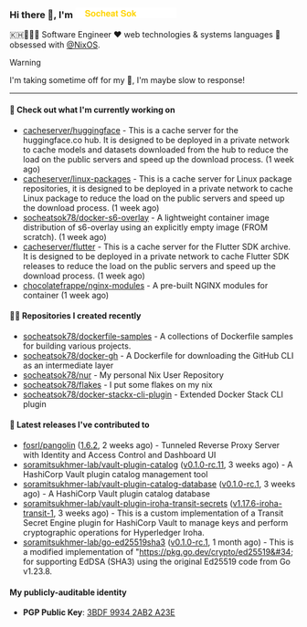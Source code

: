 <h3>
   Hi there 👋,
   I'm <a href="#"><img src="assets/branding.svg" width="177" height="18"></a>
</h3>

<p>
   🇰🇭👨🏻‍💻 Software Engineer ❤️ web technologies & systems languages 🫰 obsessed with <a href="https://github.com/NixOS">@NixOS</a>.
</p>

> [!WARNING]
> I'm taking sometime off for my 👶, I'm maybe slow to response!

---
#### 👷 Check out what I'm currently working on

- [cacheserver/huggingface](https://github.com/cacheserver/huggingface) - This is a cache server for the huggingface.co hub. It is designed to be deployed in a private network to cache models and datasets downloaded from the hub to reduce the load on the public servers and speed up the download process. (1 week ago)
- [cacheserver/linux-packages](https://github.com/cacheserver/linux-packages) - This is a cache server for Linux package repositories, it is designed to be deployed in a private network to cache Linux package to reduce the load on the public servers and speed up the download process. (1 week ago)
- [socheatsok78/docker-s6-overlay](https://github.com/socheatsok78/docker-s6-overlay) - A lightweight container image distribution of s6-overlay using an explicitly empty image (FROM scratch). (1 week ago)
- [cacheserver/flutter](https://github.com/cacheserver/flutter) - This is a cache server for the Flutter SDK archive. It is designed to be deployed in a private network to cache Flutter SDK releases to reduce the load on the public servers and speed up the download process. (1 week ago)
- [chocolatefrappe/nginx-modules](https://github.com/chocolatefrappe/nginx-modules) - A pre-built NGINX modules for container (1 week ago)

#### 👨‍💻 Repositories I created recently

- [socheatsok78/dockerfile-samples](https://github.com/socheatsok78/dockerfile-samples) - A collections of Dockerfile samples for building various projects.
- [socheatsok78/docker-gh](https://github.com/socheatsok78/docker-gh) - A Dockerfile for downloading the GitHub CLI as an intermediate layer
- [socheatsok78/nur](https://github.com/socheatsok78/nur) - My personal Nix User Repository
- [socheatsok78/flakes](https://github.com/socheatsok78/flakes) - I put some flakes on my nix
- [socheatsok78/docker-stackx-cli-plugin](https://github.com/socheatsok78/docker-stackx-cli-plugin) - Extended Docker Stack CLI plugin

#### 🚀 Latest releases I've contributed to

- [fosrl/pangolin](https://github.com/fosrl/pangolin) ([1.6.2](https://github.com/fosrl/pangolin/releases/tag/1.6.2), 2 weeks ago) - Tunneled Reverse Proxy Server with Identity and Access Control and Dashboard UI
- [soramitsukhmer-lab/vault-plugin-catalog](https://github.com/soramitsukhmer-lab/vault-plugin-catalog) ([v0.1.0-rc.11](https://github.com/soramitsukhmer-lab/vault-plugin-catalog/releases/tag/v0.1.0-rc.11), 3 weeks ago) - A HashiCorp Vault plugin catalog management tool
- [soramitsukhmer-lab/vault-plugin-catalog-database](https://github.com/soramitsukhmer-lab/vault-plugin-catalog-database) ([v0.1.0-rc.1](https://github.com/soramitsukhmer-lab/vault-plugin-catalog-database/releases/tag/v0.1.0-rc.1), 3 weeks ago) - A HashiCorp Vault plugin catalog database
- [soramitsukhmer-lab/vault-plugin-iroha-transit-secrets](https://github.com/soramitsukhmer-lab/vault-plugin-iroha-transit-secrets) ([v1.17.6-iroha-transit-1](https://github.com/soramitsukhmer-lab/vault-plugin-iroha-transit-secrets/releases/tag/v1.17.6-iroha-transit-1), 3 weeks ago) - This is a custom implementation of a Transit Secret Engine plugin for HashiCorp Vault to manage keys and perform cryptographic operations for Hyperledger Iroha.
- [soramitsukhmer-lab/go-ed25519sha3](https://github.com/soramitsukhmer-lab/go-ed25519sha3) ([v0.1.0-rc.1](https://github.com/soramitsukhmer-lab/go-ed25519sha3/releases/tag/v0.1.0-rc.1), 1 month ago) - This is a modified implementation of &#34;https://pkg.go.dev/crypto/ed25519&#34; for supporting EdDSA (SHA3) using the original Ed25519 code from Go v1.23.8.

#### My publicly-auditable identity
   - **PGP Public Key**: [3BDF 9934 2AB2 A23E](https://keyserver.ubuntu.com/pks/lookup?search=73E235BAB2858AF5EBBBD4063BDF99342AB2A23E&fingerprint=on&options=mr&op=index)
